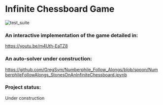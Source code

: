 # Infinite Chessboard Game

![test_suite](https://github.com/GregSym/infinite-chessboard/actions/workflows/node_ci_tests.yml/badge.svg)

### An interactive implementation of the game detailed in:

https://youtu.be/m4Uth-EaTZ8

### An auto-solver under construction: 

https://github.com/GregSym/Numberphile_Follow_Alongs/blob/spoon/NumberphileFollowAlongs_StonesOnAnInfiniteChessboard.ipynb

### Project status:

Under construction
